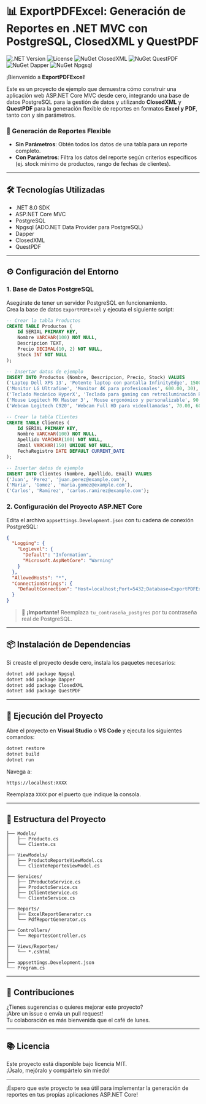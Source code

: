 ﻿# 📊 ExportPDFExcel: Generación de Reportes en .NET MVC con PostgreSQL, ClosedXML y QuestPDF

![.NET Version](https://img.shields.io/badge/.NET-8.0-blue)
![License](https://img.shields.io/badge/license-MIT-green)
![NuGet ClosedXML](https://img.shields.io/nuget/v/ClosedXML)
![NuGet QuestPDF](https://img.shields.io/nuget/v/QuestPDF)
![NuGet Dapper](https://img.shields.io/nuget/v/Dapper)
![NuGet Npgsql](https://img.shields.io/nuget/v/Npgsql)

¡Bienvenido a **ExportPDFExcel**!  

Este es un proyecto de ejemplo que demuestra cómo construir una aplicación web ASP.NET Core MVC desde cero, integrando una base de datos PostgreSQL para la gestión de datos y utilizando **ClosedXML** y **QuestPDF** para la generación flexible de reportes en formatos **Excel y PDF**, tanto con y sin parámetros.


### 🎯 Generación de Reportes Flexible

- **Sin Parámetros**: Obtén todos los datos de una tabla para un reporte completo.
- **Con Parámetros**: Filtra los datos del reporte según criterios específicos  
  (ej. stock mínimo de productos, rango de fechas de clientes).

---

## 🛠️ Tecnologías Utilizadas

- .NET 8.0 SDK
- ASP.NET Core MVC
- PostgreSQL
- Npgsql (ADO.NET Data Provider para PostgreSQL)
- Dapper
- ClosedXML
- QuestPDF

---

## ⚙️ Configuración del Entorno

### 1. Base de Datos PostgreSQL

Asegúrate de tener un servidor PostgreSQL en funcionamiento.  
Crea la base de datos `ExportPDFExcel` y ejecuta el siguiente script:

```sql
-- Crear la tabla Productos
CREATE TABLE Productos (
    Id SERIAL PRIMARY KEY,
    Nombre VARCHAR(100) NOT NULL,
    Descripcion TEXT,
    Precio DECIMAL(10, 2) NOT NULL,
    Stock INT NOT NULL
);

-- Insertar datos de ejemplo
INSERT INTO Productos (Nombre, Descripcion, Precio, Stock) VALUES
('Laptop Dell XPS 13', 'Potente laptop con pantalla InfinityEdge', 1500.00, 50),
('Monitor LG Ultrafine', 'Monitor 4K para profesionales', 600.00, 30),
('Teclado Mecánico HyperX', 'Teclado para gaming con retroiluminación RGB', 120.00, 100),
('Mouse Logitech MX Master 3', 'Mouse ergonómico y personalizable', 90.00, 75),
('Webcam Logitech C920', 'Webcam Full HD para videollamadas', 70.00, 60);

-- Crear la tabla Clientes
CREATE TABLE Clientes (
    Id SERIAL PRIMARY KEY,
    Nombre VARCHAR(100) NOT NULL,
    Apellido VARCHAR(100) NOT NULL,
    Email VARCHAR(150) UNIQUE NOT NULL,
    FechaRegistro DATE DEFAULT CURRENT_DATE
);

-- Insertar datos de ejemplo
INSERT INTO Clientes (Nombre, Apellido, Email) VALUES
('Juan', 'Perez', 'juan.perez@example.com'),
('Maria', 'Gomez', 'maria.gomez@example.com'),
('Carlos', 'Ramirez', 'carlos.ramirez@example.com');
```

### 2. Configuración del Proyecto ASP.NET Core

Edita el archivo `appsettings.Development.json` con tu cadena de conexión PostgreSQL:

```json
{
  "Logging": {
    "LogLevel": {
      "Default": "Information",
      "Microsoft.AspNetCore": "Warning"
    }
  },
  "AllowedHosts": "*",
  "ConnectionStrings": {
    "DefaultConnection": "Host=localhost;Port=5432;Database=ExportPDFExcel;Username=postgres;Password=tu_contraseña_postgres"
  }
}
```

> 🔐 **¡Importante!** Reemplaza `tu_contraseña_postgres` por tu contraseña real de PostgreSQL.

---

## 📦 Instalación de Dependencias

Si creaste el proyecto desde cero, instala los paquetes necesarios:

```bash
dotnet add package Npgsql
dotnet add package Dapper
dotnet add package ClosedXML
dotnet add package QuestPDF
```

---

## 🚀 Ejecución del Proyecto

Abre el proyecto en **Visual Studio** o **VS Code** y ejecuta los siguientes comandos:

```bash
dotnet restore
dotnet build
dotnet run
```

Navega a:

```
https://localhost:XXXX
```

Reemplaza `XXXX` por el puerto que indique la consola.

---

## 📄 Estructura del Proyecto

```
├── Models/
│   ├── Producto.cs
│   └── Cliente.cs
│
├── ViewModels/
│   ├── ProductoReporteViewModel.cs
│   └── ClienteReporteViewModel.cs
│
├── Services/
│   ├── IProductoService.cs
│   ├── ProductoService.cs
│   ├── IClienteService.cs
│   └── ClienteService.cs
│
├── Reports/
│   ├── ExcelReportGenerator.cs
│   └── PdfReportGenerator.cs
│
├── Controllers/
│   └── ReportesController.cs
│
├── Views/Reportes/
│   └── *.cshtml
│
├── appsettings.Development.json
└── Program.cs
```

---

## 🤝 Contribuciones

¿Tienes sugerencias o quieres mejorar este proyecto?  
¡Abre un issue o envía un pull request!  
Tu colaboración es más bienvenida que el café de lunes.

---

## 📚 Licencia

Este proyecto está disponible bajo licencia MIT.  
¡Úsalo, mejóralo y compártelo sin miedo!

---

¡Espero que este proyecto te sea útil para implementar la generación de reportes en tus propias aplicaciones ASP.NET Core!